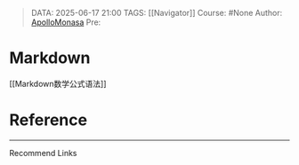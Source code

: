> DATA: 2025-06-17 21:00
> TAGS: [[Navigator]]
> Course: #None 
> Author: [ApolloMonasa](https://github.com/ApolloMonasa)
> Pre: 


# Markdown
[[Markdown数学公式语法]]

# Reference


---
Recommend Links
